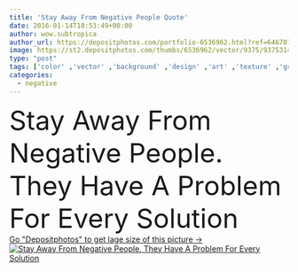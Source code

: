 ```yaml
---
title: 'Stay Away From Negative People Quote'
date: 2016-01-14T18:53:49+00:00
author: wow.subtropica
author_url: https://depositphotos.com/portfolio-6536962.html?ref=64678756
image: https://st2.depositphotos.com/thumbs/6536962/vector/9375/93753142/api_thumb_450.jpg?forcejpeg=true
type: "post"
tags: ['color' ,'vector' ,'background' ,'design' ,'art' ,'texture' ,'grunge' ,'banner' ,'personal' ,'big' ,'inspiration' ,'wall' ,'message' ,'text' ,'lifestyle' ,'trendy' ,'problem' ,'solution' ,'motivation' ,'poster' ,'inspire' ,'typographic' ,'stay' ,'lettering' ]
categories: 
  - negative
---
```

<div aling="center">
            <font size="60"> Stay Away From Negative People. They Have A Problem For Every Solution</font>   
</div>
<div>
    <a href='https://depositphotos.com/93753142/stock-illustration-stay-away-from-negative-people.html?ref=64678756' target=_blank > Go "Depositphotos" to get lage size of this picture ->
        <img href='https://depositphotos.com/93753142/stock-illustration-stay-away-from-negative-people.html?ref=64678756' src='https://st2.depositphotos.com/6536962/9375/v/950/depositphotos_93753142-stock-illustration-stay-away-from-negative-people.jpg?forcejpeg=true' alt='Stay Away From Negative People. They Have A Problem For Every Solution' >
    </a>
</div>

